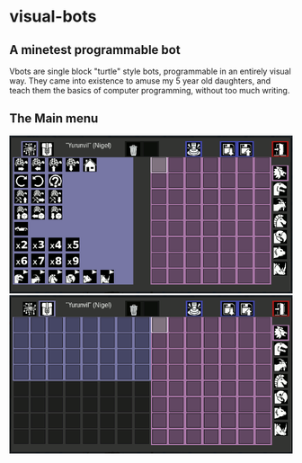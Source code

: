 # visual-bots
## A minetest programmable bot
Vbots are single block "turtle" style bots, programmable in an entirely visual way.
They came into existence to amuse my 5 year old daughters, and teach them the basics
of computer programming, without too much writing.

## The Main menu

![Main Menu 1](/images/doc_menu1.png)
![Main Menu 2](/images/doc_menu2.png)
